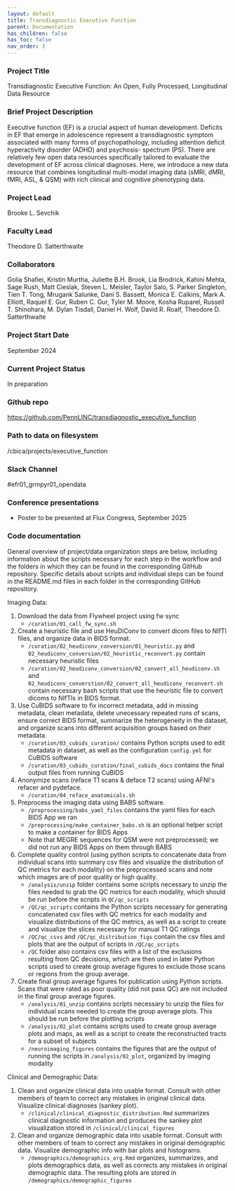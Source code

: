 ```yaml
---
layout: default
title: Transdiagnostic Executive Function
parent: Documentation
has_children: false
has_toc: false
nav_order: 3
---
```



### Project Title

Transdiagnostic Executive Function: An Open, Fully Processed, Longitudinal Data Resource

### Brief Project Description
Executive function (EF) is a crucial aspect of human development.
Deficits in EF that emerge in adolescence represent a transdiagnostic symptom associated with many
forms of psychopathology, including attention deficit hyperactivity disorder (ADHD) and psychosis-
spectrum (PS).
There are relatively few open data resources specifically tailored to evaluate the development of EF across
clinical diagnoses. Here, we introduce a new data resource that combines longitudinal multi-modal
imaging data (sMRI, dMRI, fMRI, ASL, & QSM) with rich clinical and cognitive phenotyping data.

### Project Lead

Brooke L. Sevchik

### Faculty Lead

Theodore D. Satterthwaite

### Collaborators

Golia Shafiei, Kristin Murtha, Juliette B.H. Brook, Lia Brodrick, Kahini Mehta, Sage Rush,
Matt Cieslak, Steven L. Meisler, Taylor Salo, S. Parker Singleton, Tien T. Tong, Mrugank Salunke, Dani S. Bassett, Monica E. Calkins, Mark A. Elliott, Raquel E. Gur, Ruben C. Gur, Tyler M. Moore, Kosha Ruparel, Russell T. Shinohara, M. Dylan Tisdall, Daniel H. Wolf, David R. Roalf, Theodore D. Satterthwaite

### Project Start Date

September 2024

### Current Project Status

In preparation

### Github repo

<https://github.com/PennLINC/transdiagnostic_executive_function>

### Path to data on filesystem

/cbica/projects/executive_function

### Slack Channel

#efr01_grmpyr01_opendata

### Conference presentations

- Poster to be presented at Flux Congress, September 2025

### Code documentation

General overview of project/data organization steps are below, including information about the scripts necessary for each step in the workflow and the folders in which they can be found in the corresponding GitHub repository. Specific details about scripts and individual steps can be found
in the README.md files in each folder in the corresponding GitHub repository.

Imaging Data:
1. Download the data from Flywheel project using fw sync
   + `/curation/01_call_fw_sync.sh`
2. Create a heuristic file and use HeuDiConv to convert dicom files to NIfTI files, and organize data in BIDS format.
   + `/curation/02_heudiconv_conversion/01_heuristic.py` and `02_heudiconv_conversion/02_heuristic_reconvert.py` contain necessary heuristic files
   + `/curation/02_heudiconv_conversion/02_convert_all_heudiconv.sh` and `02_heudiconv_converstion/02_convert_all_heudiconv_reconvert.sh` contain necessary bash scripts that use the heuristic file to convert dicoms to NIfTIs in BIDS format.
3. Use CuBIDS software to fix incorrect metadata, add in missing metadata, clean metadata, delete unecessary repeated runs of scans, ensure correct BIDS format, summarize the heterogeneity in the dataset, and organize scans into different acquisition groups based on their metadata.
   + `/curation/03_cubids_curation/` contains Python scripts used to edit metadata in dataset, as well as the configuration `config.yml` for CuBIDS software
   + `/curation/03_cubids_curation/final_cubids_docs` contains the final output files from running CuBIDS
4. Anonymize scans (reface T1 scans & deface T2 scans) using AFNI's refacer and pydeface.
   + `/curation/04_reface_anatomicals.sh`
5. Preprocess the imaging data using BABS software.
   + `/preprocessing/babs_yaml_files` contains the yaml files for each BIDS App we ran
   + `/preprocessing/make_container_babs.sh` is an optional helper script to make a container for BIDS Apps
   + Note that MEGRE sequences for QSM were not preprocessed; we did not run any BIDS Apps on them through BABS
9. Complete quality control (using python scripts to concatenate data from individual scans into summary csv files and visualize the distribution of QC metrics for each modality) on the preprocessed scans and note which images are of poor quality or high quality.
    + `/analysis/unzip` folder contains some scripts necessary to unzip the files needed to grab the QC metrics for each modality, which should be run before the scripts in `QC/qc_scripts`
    + `/QC/qc_scripts` contains the Python scripts necessary for generating concatenated csv files with QC metrics for each modality and visualize distributions of the QC metrics, as well as a script to create and visualize the slices necessary for manual T1 QC ratings
    + `/QC/qc_csvs` and `/QC/qc_distribution_figs` contain the csv files and plots that are the output of scripts in `/QC/qc_scripts`
    + `/QC` folder also contains csv files with a list of the exclusions resulting from QC decisions, which are then used in later Python scripts used to create group average figures to exclude those scans or regions from the group average.
11. Create final group average figures for publication using Python scripts. Scans that were rated as poor quality (did not pass QC) are not included in the final group average figures.
    + `/analysis/01_unzip` contains scripts necessary to unzip the files for individual scans needed to create the group average plots. This should be run before the plotting scripts
    + `/analysis/02_plot` contains scripts used to create group average plots and maps, as well as a script to create the reconstructed tracts for a subset of subjects
    + `/neuroimaging_figures` contains the figures that are the output of running the scripts in `/analysis/02_plot`, organized by imaging modality

Clinical and Demographic Data:
1. Clean and organize clinical data into usable format. Consult with other members of team to correct any mistakes in original clinical data. Visualize clinical diagnoses (sankey plot).
   + `/clinical/clinical_diagnostic_distribution.Rmd` summarizes clinical diagnostic information and produces the sankey plot visualization stored in `/clinical/clinical_figures`
3. Clean and organize demographic data into usable format. Consult with other members of team to correct any mistakes in original demographic data. Visualize demographic info with bar plots and histograms.
   + `/demographics/demographics_org.Rmd` organizes, summarizes, and plots demographics data, as well as corrects any mistakes in original demographic data. The resulting plots are stored in `/demographics/demographic_figures`




